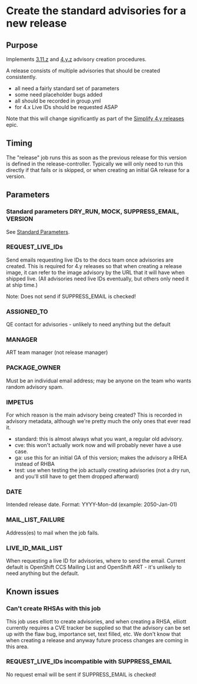 # Create the standard advisories for a new release

## Purpose

Implements [3.11.z](https://github.com/openshift/art-docs/blob/master/3.11.z.md#create-advisories) and [4.y.z](https://github.com/openshift/art-docs/blob/master/4.y.z-stream.md#create-advisories) advisory creation procedures.

A release consists of multiple advisories that should be created consistently.
* all need a fairly standard set of parameters
* some need placeholder bugs added
* all should be recorded in group.yml
* for 4.x Live IDs should be requested ASAP

Note that this will change significantly as part of the [Simplify 4.y releases](https://issues.redhat.com/browse/ART-2055) epic.

## Timing

The "release" job runs this as soon as the previous release for this version is
defined in the release-controller. Typically we will only need to run this
directly if that fails or is skipped, or when creating an initial GA release
for a version.

## Parameters

### Standard parameters DRY\_RUN, MOCK, SUPPRESS\_EMAIL, VERSION

See [Standard Parameters](/jobs/README.md#standard-parameters).

### REQUEST\_LIVE\_IDs

Send emails requesting live IDs to the docs team once advisories are created.
This is required for 4.y releases so that when creating a release image,
it can refer to the image advisory by the URL that it will have when shipped live.
(All advisories need live IDs eventually, but others only need it at ship time.)

Note: Does not send if SUPPRESS\_EMAIL is checked!

### ASSIGNED\_TO

QE contact for advisories - unlikely to need anything but the default

### MANAGER

ART team manager (not release manager)

### PACKAGE\_OWNER

Must be an individual email address; may be anyone on the team who wants random advisory spam.

### IMPETUS

For which reason is the main advisory being created? This is recorded in
advisory metadata, although we're pretty much the only ones that ever read it.

* standard: this is almost always what you want, a regular old advisory.
* cve: this won't actually work now and will probably never have a use case.
* ga: use this for an initial GA of this version; makes the advisory a RHEA instead of RHBA
* test: use when testing the job actually creating advisories (not a dry run, and you'll still have to get them dropped afterward)

### DATE

Intended release date. Format: YYYY-Mon-dd (example: 2050-Jan-01)

### MAIL\_LIST\_FAILURE

Address(es) to mail when the job fails.

### LIVE\_ID\_MAIL\_LIST

When requesting a live ID for advisories, where to send the email.
Current default is OpenShift CCS Mailing List and OpenShift ART - it's unlikely to need anything but the default.

## Known issues

### Can't create RHSAs with this job

This job uses elliott to create advisories, and when creating a RHSA, elliott
currently requires a CVE tracker be supplied so that the advisory can be set up
with the flaw bug, importance set, text filled, etc.  We don't know that when
creating a release and anyway future process changes are coming in this area.

### REQUEST\_LIVE\_IDs incompatible with SUPPRESS\_EMAIL

No request email will be sent if SUPPRESS\_EMAIL is checked!
